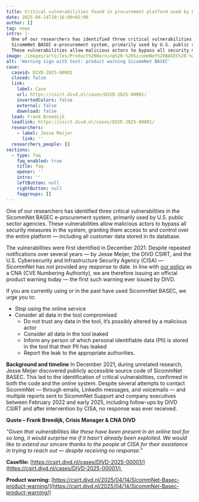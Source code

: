 ```yaml
---
title: Critical vulnerabilities found in procurement platform used by U.S. public sector
date: 2025-04-14T10:16:00+02:00
author: []
tag: news
intro: |-
  One of our researchers has identified three critical vulnerabilities in the
  SicommNet BASEC e-procurement system, primarily used by U.S. public sector agencies.
  These vulnerabilities allow malicious actors to bypass all security measures in the system, granting them acces to and control over the entire platform — including all customer data stored in its database.
image: /images/articles/Product%20Warning%20-%20SicommNet%20BASEC%20-%20DIVD.png
alt: 'Warning sign with text: product warning SicommNet BASEC'
case:
  caseid: DIVD-2025-00001
  closed: false
  link:
    label: Case
    url: https://csirt.divd.nl/cases/DIVD-2025-00001/
    invertedColors: false
    external: false
    download: false
  lead: Frank Breedijk
  leadlink: https://csirt.divd.nl/cases/DIVD-2025-00001/
  researchers:
    - label: Jesse Meijer
      link: ''
  researchers_people: []
sections:
  - type: faq
    faq_enabled: true
    title: faq
    opener: ''
    intro: ''
    leftButton: null
    rightButton: null
    faqgroups: []
---
```

One of our researchers has identified three critical vulnerabilities in the SicommNet BASEC e-procurement system, primarily used by U.S. public sector agencies. These vulnerabilities allow malicious actors to bypass all security measures in the system, granting them access to and control over the entire platform — including all customer data stored in its database.

The vulnerabilities were first identified in December 2021. Despite repeated notifications over several years — by Jesse Meijer, the DIVD CSIRT, and the U.S. Cybersecurity and Infrastructure Security Agency (CISA) — SicommNet has not provided any response to date. In line with [our policy](https://csirt.divd.nl/cna/) as a CNA (CVE Numbering Authority), we are therefore issuing an official product warning today — the first such warning ever issued by DIVD.

If you are currently using or in the past have used SicommNet BASEC, we urge you to:

- Stop using the online service
- Consider all data in the tool compromised
    - Do not trust any data in the tool, it’s possibly altered by a malicious actor
    - Consider all data in the tool leaked
    - Inform any person of which personal identifiable data (PII) is stored in the tool that their PII has leaked
    - Report the leak to the appropriate authorities. 

**Background and timeline**
In December 2021, during unrelated research, Jesse Meijer discovered publicly accessible source code of SicommNet BASEC. This led to the identification of critical vulnerabilities, confirmed in both the code and the online system. Despite several attempts to contact SicommNet — through emails, LinkedIn messages, and voicemails — and multiple reports sent to SicommNet Support and company executives between February 2022 and early 2025, including follow-ups by DIVD CSIRT and after intervention by CISA, no response was ever received.

**Quote – Frank Breedijk, Crisis Manager & CNA DIVD**

_"Given that vulnerabilities like these have been present in an online tool for so long, it would surprise me if it hasn’t already been exploited. We would like to extend our sincere thanks to the people at CISA for their assistance in trying to reach out — despite receiving no response."_

**Casefile:** [https://csirt.divd.nl/cases/DIVD-2025-00001/](https://csirt.divd.nl/cases/DIVD-2025-00001/) 

**Product warning:** [https://csirt.divd.nl/2025/04/14/SicommNet-Basec-product-warning/](https://csirt.divd.nl/2025/04/14/SicommNet-Basec-product-warning/)
